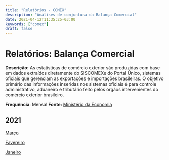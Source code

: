 ```yaml
---
title: "Relatórios - COMEX"
description: "Análises de conjuntura da Balança Comercial"
date: 2021-04-12T11:35:25-03:00
keywords: ["comex"]
draft: false
---
```


# Relatórios: Balança Comercial

**Descrição:** As  estatísticas  de  comércio  exterior  são  produzidas  com base  em dados  extraídos diretamente do SISCOMEXe do Portal Único, sistemas oficiais que gerenciam as exportações e importações brasileiras. O  objetivo  primário  das  informações  inseridas  nos  sistemas  oficiais  é  para  controle administrativo,  aduaneiro  e  tributário feito pelos  órgãos  intervenientes  do  comércio  exterior brasileiro.

**Frequência**: Mensal **Fonte:** [Ministério da Economia](https://www.gov.br/produtividade-e-comercio-exterior/pt-br/assuntos/comercio-exterior/estatisticas)




## 2021

[Março](/relatorios_comex/Comex03-2021.pdf)


[Favereiro](/relatorios_comex/Comex02-2021.pdf)


[Janeiro](/relatorios_comex/Comex01-2021.pdf)



